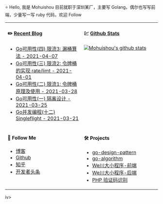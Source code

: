 ⭐ Hello, 我是 Mohuishou 目前就职于深圳某厂，主要写 Golang，偶尔也写写前端，少量写一写 ruby 代码，欢迎 Follow

<table>
  
<tr>
<td valign="top"  width="50%">

#### ✏️ [Recent Blog](https://lailin.xyz)

- [Go可用性(四) 限流3: 漏桶算法 - 2021-04-07](https://lailin.xyz/post/go-training-week6-4-leaky-bucket.html)
- [Go可用性(三) 限流2: 令牌桶的实现 rate/limt - 2021-04-01](https://lailin.xyz/post/go-training-week6-3-token-bucket-2.html)
- [Go可用性(二) 限流1: 令牌桶原理及使用 - 2021-03-28](https://lailin.xyz/post/go-training-week6-2-token-bucket-1.html)
- [Go可用性(一) 隔离设计 - 2021-03-25](https://lailin.xyz/post/go-training-week6-usability-1-bulkhe.html)
- [Go并发编程(十二) Singleflight - 2021-03-21](https://lailin.xyz/post/go-training-week5-singleflight.html)

</td>
<td valign="top"  width="50%">

#### 💹 [Github Stats](https://github.com/mohuishou)

[![Mohuishou's github stats](https://github-readme-stats.vercel.app/api?username=mohuishou&count_private=true&show_icons=true)](https://github.com/mohuishou)

</td>
</tr>

<tr>
<td valign="top"  width="50%">

#### 👀 Follow Me

- [博客](https://lailin.xyz)
- [Github](https://github.com/mohuishou)
- [知乎](https://www.zhihu.com/people/mo-hui-shou-76)
- [开发者头条](https://toutiao.io/subjects/387401?f=new)

</td>
<td valign="top"  width="50%">

#### 🛠 Projects

- [go-design-pattern](https://github.com/mohuishou/go-design-pattern)
- [go-algorithm](https://github.com/mohuishou/go-algorithm)
- [We川大小程序-前端](https://github.com/mohuishou/scuplus-wechat)
- [We川大小程序-后端](https://github.com/mohuishou/scuplus-go)
- [PHP 验证码识别](https://github.com/mohuishou/ImageOCR)

</td>
</tr>

</table>iv>

